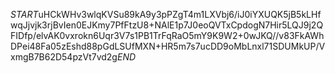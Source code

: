 $START$uHCkWHv3wlqKVSu89kA9y3pPZgT4m1LXVbj6/iJ0iYXUQK5jB5kLHfwqJjvjk3rjBvIen0EJKmy7PfFtzU8+NAlE1p7J0eoQVTxCpdogN7Hir5LQJ9j2QFIDfp/elvAK0vxrokn6Uqr3V7s1PB1TrFqRaO5mY9K9W2+0wJKQ//v83FkAWhDPei48Fa05zEshd88pGdLSUfMXN+HR5m7s7ucDD9oMbLnxl71SDUMkUP/VxmgB7B62D54pzVt7vd2g$END$